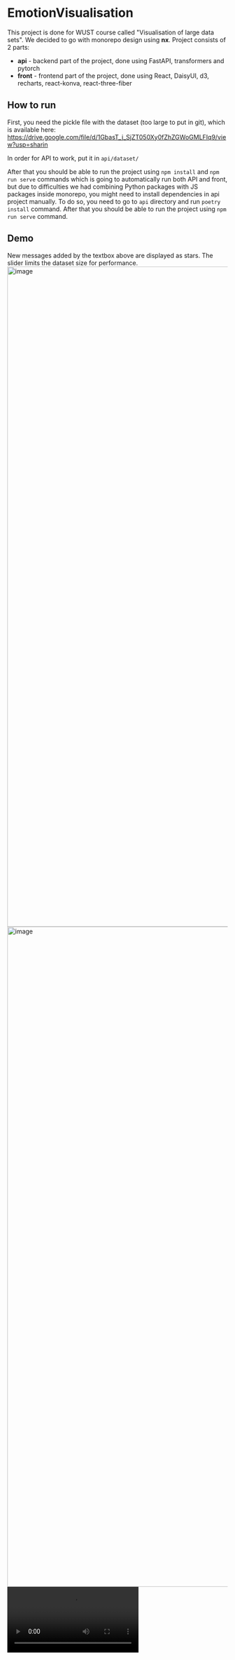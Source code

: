 # EmotionVisualisation

This project is done for WUST course called "Visualisation of large data sets".
We decided to go with monorepo design using **nx**.
Project consists of 2 parts:

- **api** - backend part of the project, done using FastAPI, transformers and pytorch
- **front** - frontend part of the project, done using React, DaisyUI, d3, recharts, react-konva, react-three-fiber

## How to run

First, you need the pickle file with the dataset (too large to put in git), which is available here: https://drive.google.com/file/d/1GbasT_j_SjZT050Xy0fZhZGWoGMLFIq9/view?usp=sharin

In order for API to work, put it in `api/dataset/`

After that you should be able to run the project using `npm install` and `npm run serve` commands which is going to automatically run both API and front, but due to difficulties we had combining Python packages with JS packages inside monorepo, you might need to install dependencies in api project manually. To do so, you need to go to `api` directory and run `poetry install` command. After that you should be able to run the project using `npm run serve` command.



## Demo
New messages added by the textbox above are displayed as stars. The slider limits the dataset size for performance.
<img width="1506" alt="image" src="https://github.com/user-attachments/assets/5dd74fcd-e3f3-436b-b70f-46b02950e3fe" />
<img width="1506" alt="image" src="https://github.com/user-attachments/assets/7a27ff40-e11a-43a2-97bc-0f45a9667283" />
<video src="https://github.com/user-attachments/assets/717b81dd-b237-4692-8ab4-814611b7fd08" width="300" />


